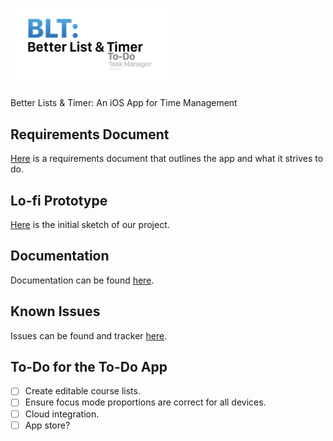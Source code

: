 # <img src="https://raw.githubusercontent.com/BLT-App/BLT-Hi-Fi/master/graphics/BLT%20App.png" alt="BLT Logo" width="50%"/>
Better Lists &amp; Timer: An iOS App for Time Management

## Requirements Document
[Here](https://docs.google.com/document/d/1W6MkU5FwKQqeyvCkXMHOlVEK4fajEhfMPObInB7o0Fg/edit?usp=sharing) is a requirements document that outlines the app and what it strives to do. 

## Lo-fi Prototype
[Here](https://list-it.invisionapp.com/overview/List-It!-ck16k0ec9039o016lbcx2np6w/screens?v=ghE4lPz5PTT9CT5f0U25Tg%3D%3D&linkshare=urlcopied) is the initial sketch of our project. 

## Documentation
Documentation can be found [here](https://blt-app.github.io/BLT-App). 

## Known Issues
Issues can be found and tracker [here](https://github.com/BLT-App/BLT-App/issues). 

## To-Do for the To-Do App
 - [ ] Create editable course lists. 
 - [ ] Ensure focus mode proportions are correct for all devices. 
 - [ ] Cloud integration. 
 - [ ] App store? 
